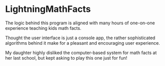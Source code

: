 # LightningMathFacts

The logic behind this program is aligned with many hours of one-on-one experience teaching kids math facts. 

Thought the user interface is just a console app, the rather sophisticated algorithms behind it make for a pleasant and encouraging user experience. 

My daughter highly disliked the computer-based system for math facts at her last school, but kept asking to play this one just for fun! 

